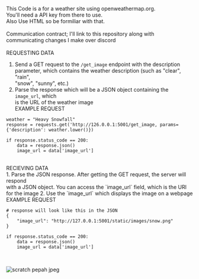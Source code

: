 This Code is a for a weather site using openweathermap.org. <br>
You'll need a API key from there to use. <br>
Also Use HTML so be formiliar with that. <br>
<br>
Communication contract; I'll link to this repository along with communicating changes I make over discord<br>
<br>
REQUESTING DATA<br>
1. Send a GET request to the `/get_image` endpoint with the description<br>
   parameter, which contains the weather description (such as "clear", "rain", <br>
   "snow", "sunny", etc.)
2. Parse the response which will be a JSON object containing the `image_url`, which<br>
   is the URL of the weather image<br>
EXAMPLE REQUEST<br>

```
weather = "Heavy Snowfall"
response = requests.get('http://126.0.0.1:5001/get_image, params={'description': weather.lower()})

if response.status_code == 200:
    data = response.json()
    image_url = data['image_url']
```

<br>
RECIEVING DATA<br>
1. Parse the JSON response. After getting the GET request, the server will respond <br> with a JSON object. You can access the `image_url` field, which is the URl for the image
2. Use the `image_url` which displays the image on a webpage<br>
EXAMPLE REQUEST<br>

```
# response will look like this in the JSON 
{
    "image_url": "http://127.0.0.1:5001/static/images/snow.png"
}

if response.status_code == 200:
    data = response.json()
    image_url = data['image_url']
```
<br>

![scratch pepah jpeg](https://github.com/user-attachments/assets/136b0799-bbb5-4ce1-b936-c8b8fb97c269)


